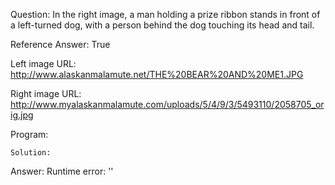 Question: In the right image, a man holding a prize ribbon stands in front of a left-turned dog, with a person behind the dog touching its head and tail.

Reference Answer: True

Left image URL: http://www.alaskanmalamute.net/THE%20BEAR%20AND%20ME1.JPG

Right image URL: http://www.myalaskanmalamute.com/uploads/5/4/9/3/5493110/2058705_orig.jpg

Program:

```
Solution:
```
Answer: Runtime error: ''

